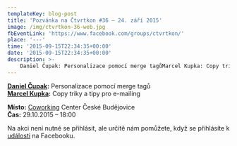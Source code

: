 ```yaml
---
templateKey: blog-post
title: 'Pozvánka na Čtvrtkon #36 – 24. září 2015'
image: /img/ctvrtkon-36-web.jpg
fbEventLink: 'https://www.facebook.com/groups/ctvrtkon/'
place: '---'
time: '2015-09-15T22:34:35+00:00'
date: '2015-09-15T22:34:35+00:00'
description: >-
    Daniel Čupak: Personalizace pomocí merge tagůMarcel Kupka: Copy triky a tipy pro e-mailingMísto: Coworking Center České BudějoviceČas: 29.10.2015 – 18:00Na akci není nutné se přihlásit, ale...
---
```

[](http://ctvrtkon.cz/wp-content/uploads/ctvrtkon-36-web.jpg)

**[Daniel Čupak](https://cz.linkedin.com/pub/daniel-%C4%8Dupak/55/261/a94):** Personalizace pomocí merge tagů  
**[Marcel Kupka](http://dictum.cz/):** Copy triky a tipy pro e-mailing

**Místo:** [Coworking](http://www.coworkingcb.cz/ "http://www.coworkingcb.cz/") Center České Budějovice  
**Čas:** 29.10.2015 – 18:00

Na akci není nutné se přihlásit, ale určitě nám pomůžete, když se přihlásíte k [události](https://www.facebook.com/events/869049783185374/) na Facebooku.